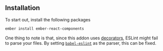 ## Installation

To start out, install the following packages

```bash
ember install ember-react-components
```

One thing to note is that, since this addon uses [decorators][decorators], ESLint might fail to parse your files. By setting [`babel-eslint`][babel-eslint] as the parser, this can be fixed.

[decorators]: https://github.com/loganfsmyth/babel-plugin-transform-decorators-legacy
[babel-eslint]: https://github.com/babel/babel-eslint
